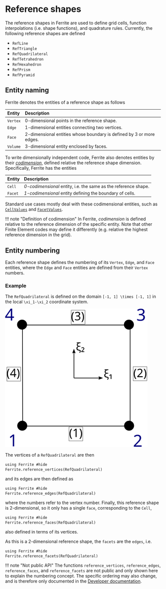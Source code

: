 # Reference shapes

The reference shapes in Ferrite are used to define grid cells,
function interpolations (i.e. shape functions), and quadrature rules.
Currently, the following reference shapes are defined

* `RefLine`
* `RefTriangle`
* `RefQuadrilateral`
* `RefTetrahedron`
* `RefHexahedron`
* `RefPrism`
* `RefPyramid`

## Entity naming
Ferrite denotes the entities of a reference shape as follows

| Entity   | Description |
| :------- | :---------- |
| `Vertex` | 0-dimensional points in the reference shape. |
| `Edge`   | 1-dimensional entities connecting two vertices. |
| `Face`   | 2-dimensional entities whose boundary is defined by 3 or more edges. |
| `Volume` | 3-dimensional entity enclosed by faces. |

To write dimensionally independent code, Ferrite also denotes entities by their
[*codimension*](https://en.wikipedia.org/wiki/Codimension),
defined relative the reference shape dimension. Specifically, Ferrite has the entities

| Entity   | Description |
| :------- | :---------- |
| `Cell`   | *0-codimensional* entity, i.e. the same as the reference shape. |
| `Facet`  | *1-codimensional* entity defining the boundary of cells. |

Standard use cases mostly deal with these codimensional entities,
such as [`CellValues`](@ref) and [`FacetValues`](@ref).

!!! note "Definition of codimension"
    In Ferrite, *codimension* is defined relative to the reference dimension of the specific entity.
    Note that other Finite Element codes may define it differently
    (e.g. relative the highest reference dimension in the grid).

## Entity numbering
Each reference shape defines the numbering of its `Vertex`, `Edge`, and `Face` entities,
where the `Edge` and `Face` entities are defined from their `Vertex` numbers.

### Example
The `RefQuadrilateral` is defined on the domain ``[-1, 1] \times [-1, 1]``
in the local ``\xi_1-\xi_2`` coordinate system.

![local element](./assets/local_element.svg)

The vertices of a `RefQuadrilateral` are then
```@example
using Ferrite #hide
Ferrite.reference_vertices(RefQuadrilateral)
```
and its edges are then defined as
```@example
using Ferrite #hide
Ferrite.reference_edges(RefQuadrilateral)
```
where the numbers refer to the vertex number.
Finally, this reference shape is 2-dimensional, so it only has a single `face`,
corresponding to the `Cell`,
```@example
using Ferrite #hide
Ferrite.reference_faces(RefQuadrilateral)
```
also defined in terms of its vertices.

As this is a 2-dimensional reference shape, the `facets` are the `edges`, i.e.
```@example
using Ferrite #hide
Ferrite.reference_facets(RefQuadrilateral)
```

!!! note "Not public API"
    The functions `reference_vertices`, `reference_edges`, `reference_faces`, and `reference_facets`
    are not public and only shown here to explain the numbering concept.
    The specific ordering may also change, and is therefore only documented in the
    [Developer documentation](/devdocs/reference_cells/).
